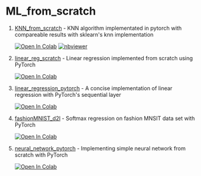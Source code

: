 # ML_from_scratch

1. [KNN_from_scratch](https://github.com/bipinKrishnan/ML_from_scratch/blob/master/KNN_from_scratch.ipynb) - KNN algorithm implementated in pytorch with compareable results with sklearn's knn implementation

   [![Open In Colab](https://colab.research.google.com/assets/colab-badge.svg)](https://colab.research.google.com/github/bipinKrishnan/ML_from_scratch/blob/master/KNN_from_scratch.ipynb)  [![nbviewer](https://img.shields.io/badge/-nbviewer-blueviolet)](https://nbviewer.jupyter.org/github/bipinKrishnan/ML_from_scratch/blob/master/KNN_from_scratch.ipynb)
   
2. [linear_reg_scratch](https://github.com/bipinKrishnan/ML_from_scratch/blob/master/linear_reg_scratch.ipynb) - Linear regression implemented from scratch using PyTorch
 
   [![Open In Colab](https://colab.research.google.com/assets/colab-badge.svg)](https://colab.research.google.com/github/bipinKrishnan/ML_from_scratch/blob/master/linear_reg_scratch.ipynb)
   
3. [linear_regression_pytorch](https://github.com/bipinKrishnan/ML_from_scratch/blob/master/linear_regression_pytorch.ipynb) - A concise implementation of linear regression with PyTorch's sequential layer
 
   [![Open In Colab](https://colab.research.google.com/assets/colab-badge.svg)](https://colab.research.google.com/github/bipinKrishnan/ML_from_scratch/blob/master/linear_regression_pytorch.ipynb)
   
4. [fashionMNIST_d2l](https://github.com/bipinKrishnan/ML_from_scratch/blob/master/fashionMNIST_d2l.ipynb) - Softmax regression on fashion MNSIT data set with PyTorch

   [![Open In Colab](https://colab.research.google.com/assets/colab-badge.svg)](https://colab.research.google.com/github/bipinKrishnan/ML_from_scratch/blob/master/fashionMNIST_d2l.ipynb)
   
5. [neural_network_pytorch](https://github.com/bipinKrishnan/ML_from_scratch/blob/master/neural_network_pytorch.ipynb) - Implementing simple neural network from scratch with PyTorch

   [![Open In Colab](https://colab.research.google.com/assets/colab-badge.svg)](https://colab.research.google.com/github/bipinKrishnan/ML_from_scratch/blob/master/neural_network_pytorch.ipynb)
   
  
   
